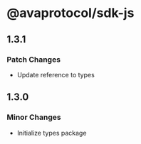 # @avaprotocol/sdk-js

## 1.3.1

### Patch Changes

- Update reference to types

## 1.3.0

### Minor Changes

- Initialize types package
